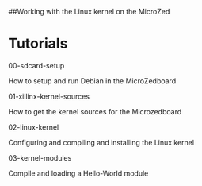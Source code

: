 ##Working with the Linux kernel on the MicroZed

Tutorials
=========

00-sdcard-setup

How to setup and run Debian in the MicroZedboard
 
01-xillinx-kernel-sources
 
How to get the kernel sources for the Microzedboard

02-linux-kernel

Configuring and compiling and installing the Linux kernel

03-kernel-modules

Compile and loading a Hello-World module
 